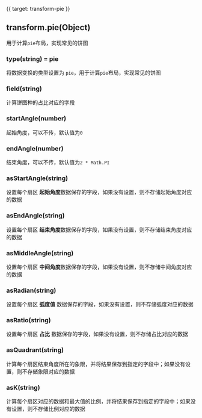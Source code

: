 {{ target: transform-pie }}

## transform.pie(Object)

用于计算`pie`布局，实现常见的饼图

### type(string) = pie

将数据变换的类型设置为 `pie`，用于计算`pie`布局，实现常见的饼图

### field(string)

计算饼图种的占比对应的字段

### startAngle(number)

起始角度，可以不传，默认值为`0`

### endAngle(number)

结束角度，可以不传，默认值为`2 * Math.PI`

### asStartAngle(string)

设置每个扇区 **起始角度**数据保存的字段，如果没有设置，则不存储起始角度对应的数据

### asEndAngle(string)

设置每个扇区 **结束角度**数据保存的字段，如果没有设置，则不存储结束角度对应的数据

### asMiddleAngle(string)

设置每个扇区 **中间角度**数据保存的字段，如果没有设置，则不存储中间角度对应的数据

### asRadian(string)

设置每个扇区 **弧度值** 数据保存的字段，如果没有设置，则不存储弧度对应的数据

### asRatio(string)

设置每个扇区 **占比** 数据保存的字段，如果没有设置，则不存储占比对应的数据

### asQuadrant(string)

计算每个扇区结束角度所在的象限，并将结果保存到指定的字段中；如果没有设置，则不存储象限对应的数据

### asK(string)

计算每个扇区对应的数据和最大值的比例，并将结果保存到指定的字段中；如果没有设置，则不存储比例对应的数据
